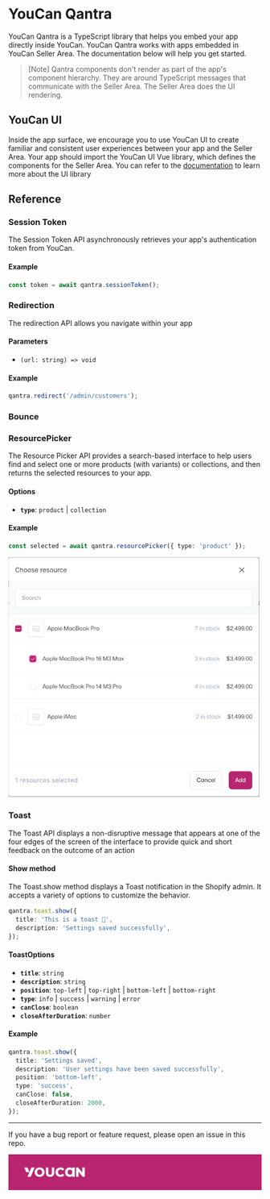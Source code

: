# YouCan Qantra

YouCan Qantra is a TypeScript library that helps you embed your app directly inside YouCan. YouCan Qantra works with apps embedded in YouCan Seller Area. The documentation below will help you get started.

> [Note]
> Qantra components don't render as part of the app's component hierarchy. They are around TypeScript messages that communicate with the Seller Area. The Seller Area does the UI rendering.

## YouCan UI

Inside the app surface, we encourage you to use YouCan UI to create familiar and consistent user experiences between your app and the Seller Area. Your app should import the YouCan UI Vue library, which defines the components for the Seller Area. You can refer to the [documentation](https://developer.youcan.shop/youcan-ui/) to learn more about the UI library

## Reference

### Session Token

The Session Token API asynchronously retrieves your app's authentication token from YouCan.

#### Example

```ts
const token = await qantra.sessionToken();
```

### Redirection

The redirection API allows you navigate within your app

#### Parameters

- `(url: string) => void`

#### Example

```ts
qantra.redirect('/admin/customers');
```

### Bounce

### ResourcePicker

The Resource Picker API provides a search-based interface to help users find and select one or more products (with variants) or collections, and then returns the selected resources to your app.

#### Options

- **`type`**: `product` | `collection`

#### Example

```ts
const selected = await qantra.resourcePicker({ type: 'product' });
```

<img src="assets/resource-picker.jpg" width="500" />

### Toast

The Toast API displays a non-disruptive message that appears at one of the four edges of the screen of the interface to provide quick and short feedback on the outcome of an action

#### Show method

The Toast.show method displays a Toast notification in the Shopify admin. It accepts a variety of options to customize the behavior.

```ts
qantra.toast.show({
  title: 'This is a toast 🍞',
  description: 'Settings saved successfully',
});
```

#### ToastOptions

- **`title`**: `string`
- **`description`**: `string`
- **`position`**: `top-left` | `top-right` | `bottom-left` | `bottom-right`
- **`type`**: `info` | `success` | `warning` | `error`
- **`canClose`**: `boolean`
- **`closeAfterDuration`**: `number`

#### Example

```ts
qantra.toast.show({
  title: 'Settings saved',
  description: 'User settings have been saved successfully',
  position: 'bottom-left',
  type: 'success',
  canClose: false,
  closeAfterDuration: 2000,
});
```

---

If you have a bug report or feature request, please open an issue in this repo.

![YouCan](/assets/banner.jpg)
